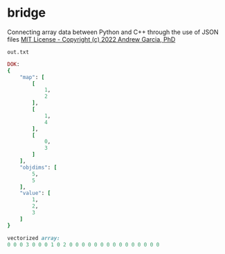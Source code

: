 # bridge 

Connecting array data between Python and C++ through the use of JSON files
[MIT License - Copyright (c) 2022 Andrew Garcia, PhD](LICENSE)


`out.txt`
```ruby
DOK:
{
    "map": [
        [
            1,
            2
        ],
        [
            1,
            4
        ],
        [
            0,
            3
        ]
    ],
    "objdims": [
        5,
        5
    ],
    "value": [
        1,
        2,
        3
    ]
}

vectorized array: 
0 0 0 3 0 0 0 1 0 2 0 0 0 0 0 0 0 0 0 0 0 0 0 0 0 
```
